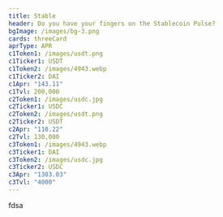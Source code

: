 ```yaml
---
title: Stable
header: Do you have your fingers on the Stablecoin Pulse?
bgImage: /images/bg-3.png
cards: threeCard
aprType: APR
c1Token1: /images/usdt.png
c1Ticker1: USDT
c1Token2: /images/4943.webp
c1Ticker2: DAI
c1Apr: "143.11"
c1Tvl: 200,000
c2Token1: /images/usdc.jpg
c2Ticker1: USDC
c2Token2: /images/usdt.png
c2Ticker2: USDT
c2Apr: "110.22"
c2Tvl: 130,000
c3Token1: /images/4943.webp
c3Ticker1: DAI
c3Token2: /images/usdc.jpg
c3Ticker2: USDC
c3Apr: "1303.03"
c3Tvl: "4000"
---
```

f﻿dsa